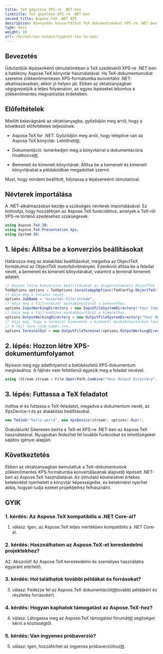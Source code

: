 ```yaml
---
title: TeX gépelése XPS-re .NET-ben
linktitle: TeX gépelése XPS-re .NET-ben
second_title: Aspose.TeX .NET API
description: Könnyedén konvertálhat TeX dokumentumokat XPS-re .NET-ben az Aspose.TeX segítségével. Fedezze fel lépésenkénti útmutatónkat a zökkenőmentes integrációs élmény érdekében.
type: docs
weight: 10
url: /hu/net/xps-output/typeset-tex-to-xps/
---
```

## Bevezetés

Üdvözöljük lépésenkénti útmutatónkban a TeX szedéséről XPS-re .NET-ben a hatékony Aspose.TeX könyvtár használatával. Ha TeX-dokumentumokat szeretne zökkenőmentesen XPS-formátumba konvertálni .NET-alkalmazásaiban, akkor jó helyen jár. Ebben az oktatóanyagban végigvezetjük a teljes folyamaton, az egyes lépéseket lebontva a zökkenőmentes megvalósítás érdekében.

## Előfeltételek

Mielőtt belevágnánk az oktatóanyagba, győződjön meg arról, hogy a következő előfeltételek teljesülnek:

-  Aspose.TeX for .NET: Győződjön meg arról, hogy telepítve van az Aspose.TeX könyvtár. Letöltheti[itt](https://releases.aspose.com/tex/net/).

- Dokumentáció: Ismerkedjen meg a könyvtárral a dokumentációra hivatkozva[itt](https://reference.aspose.com/tex/net/).

- Bemeneti és kimeneti könyvtárak: Állítsa be a bemeneti és kimeneti könyvtárakat a példakódban megadottak szerint.

Most, hogy mindent beállított, folytassa a lépésenkénti útmutatóval.

## Névterek importálása

A .NET-alkalmazásban kezdje a szükséges névterek importálásával. Ez biztosítja, hogy hozzáférjen az Aspose.TeX funkciókhoz, amelyek a TeX-ről XPS-re történő szedéséhez szükségesek.

```csharp
using Aspose.TeX.IO;
using Aspose.TeX.Presentation.Xps;
using System.IO;
```

## 1. lépés: Állítsa be a konverziós beállításokat

Határozza meg az átalakítási beállításokat, megadva az ObjectTeX formátumot az ObjectTeX motorbővítményen. Ezenkívül állítsa be a feladat nevét, a bemeneti és kimeneti könyvtárakat, valamint a terminál kimeneti adatait.

```csharp
// Hozzon létre konverziós beállításokat az alapértelmezett ObjectTeX formátumhoz az ObjectTeX motor bővítésekor.
TeXOptions options = TeXOptions.ConsoleAppOptions(TeXConfig.ObjectTeX());
// Adja meg a feladat nevét.
options.JobName = "external-file-stream";
// Adja meg a fájlrendszer munkakönyvtárát a bemenethez.
options.InputWorkingDirectory = new InputFileSystemDirectory("Your Input Directory");
// Adja meg a fájlrendszer munkakönyvtárát a kimenethez.
options.OutputWorkingDirectory = new OutputFileSystemDirectory("Your Output Directory");
// Adja meg, hogy a terminál kimenetét a kimeneti munkakönyvtárban lévő fájlba kell írni.
// A fájl neve <job_name>.trm.
options.TerminalOut = new OutputFileTerminal(options.OutputWorkingDirectory);
```

## 2. lépés: Hozzon létre XPS-dokumentumfolyamot

Nyisson meg egy adatfolyamot a betűkészletű XPS-dokumentum megírásához. A fájlnév nem feltétlenül egyezik meg a feladat nevével.

```csharp
using (Stream stream = File.Open(Path.Combine("Your Output Directory", options.JobName + ".xps"), FileMode.Create))
```

## 3. lépés: Futtassa a TeX feladatot

Indítsa el és futtassa a TeX-feladatot, megadva a dokumentum nevét, az XpsDevice-t és az átalakítási beállításokat.

```csharp
new TeXJob("hello-world", new XpsDevice(stream), options).Run();
```

Gratulálunk! Sikeresen beírta a TeX-et XPS-re .NET-ben az Aspose.TeX használatával. Nyugodtan fedezhet fel további funkciókat és lehetőségeket sajátos igényei alapján.

## Következtetés

Ebben az oktatóanyagban bemutattuk a TeX-dokumentumok zökkenőmentes XPS-formátumba konvertálásának alapvető lépéseit .NET-ben az Aspose.TeX használatával. Az útmutató követésével értékes betekintést nyerhetett a könyvtár képességeibe, és betekintést nyerhet abba, hogyan tudja ezeket projektjeihez felhasználni.

## GYIK

### 1. kérdés: Az Aspose.TeX kompatibilis a .NET Core-al?

1. válasz: Igen, az Aspose.TeX teljes mértékben kompatibilis a .NET Core-al.

### 2. kérdés: Használhatom az Aspose.TeX-et kereskedelmi projektekhez?

A2: Abszolút! Az Aspose.TeX kereskedelmi és személyes használatra egyaránt elérhető.

### 3. kérdés: Hol találhatok további példákat és forrásokat?

 3. válasz: Fedezze fel az Aspose.TeX dokumentációt[itt](https://reference.aspose.com/tex/net/)további példákért és részletes forrásokért.

### 4. kérdés: Hogyan kaphatok támogatást az Aspose.TeX-hez?

 4. válasz: Látogassa meg az Aspose.TeX támogatási fórumát[itt](https://forum.aspose.com/c/tex/47) segítséget kérni a közösségtől.

### 5. kérdés: Van ingyenes próbaverzió?

 5. válasz: Igen, hozzáférhet az ingyenes próbaverzióhoz[itt](https://releases.aspose.com/).